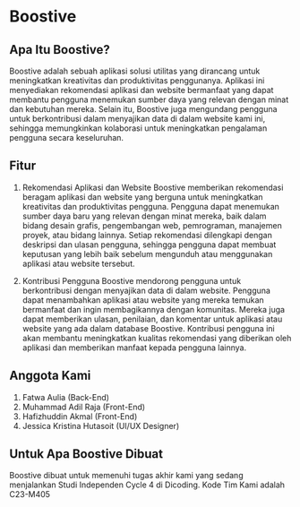 # Boostive

## Apa Itu Boostive?

Boostive adalah sebuah aplikasi solusi utilitas yang dirancang untuk meningkatkan kreativitas dan produktivitas penggunanya. Aplikasi ini menyediakan rekomendasi aplikasi dan website bermanfaat yang dapat membantu pengguna menemukan sumber daya yang relevan dengan minat dan kebutuhan mereka. Selain itu, Boostive juga mengundang pengguna untuk berkontribusi dalam menyajikan data di dalam website kami ini, sehingga memungkinkan kolaborasi untuk meningkatkan pengalaman pengguna secara keseluruhan.

## Fitur

1. Rekomendasi Aplikasi dan Website
Boostive memberikan rekomendasi beragam aplikasi dan website yang berguna untuk meningkatkan kreativitas dan produktivitas pengguna. Pengguna dapat menemukan sumber daya baru yang relevan dengan minat mereka, baik dalam bidang desain grafis, pengembangan web, pemrograman, manajemen proyek, atau bidang lainnya. Setiap rekomendasi dilengkapi dengan deskripsi dan ulasan pengguna, sehingga pengguna dapat membuat keputusan yang lebih baik sebelum mengunduh atau menggunakan aplikasi atau website tersebut.

2. Kontribusi Pengguna
Boostive mendorong pengguna untuk berkontribusi dengan menyajikan data di dalam website. Pengguna dapat menambahkan aplikasi atau website yang mereka temukan bermanfaat dan ingin membagikannya dengan komunitas. Mereka juga dapat memberikan ulasan, penilaian, dan komentar untuk aplikasi atau website yang ada dalam database Boostive. Kontribusi pengguna ini akan membantu meningkatkan kualitas rekomendasi yang diberikan oleh aplikasi dan memberikan manfaat kepada pengguna lainnya.

## Anggota Kami

1. Fatwa Aulia (Back-End)
2. Muhammad Adil Raja (Front-End)
3. Hafizhuddin Akmal (Front-End)
4. Jessica Kristina Hutasoit (UI/UX Designer)

## Untuk Apa Boostive Dibuat

Boostive dibuat untuk memenuhi tugas akhir kami yang sedang menjalankan Studi Independen Cycle 4 di Dicoding.
Kode Tim Kami adalah C23-M405

